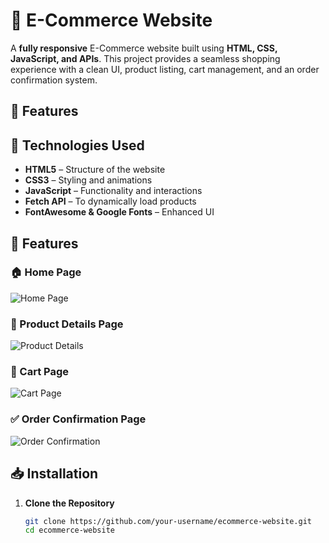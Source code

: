 # 🛒 E-Commerce Website  

A **fully responsive** E-Commerce website built using **HTML, CSS, JavaScript, and APIs**. This project provides a seamless shopping experience with a clean UI, product listing, cart management, and an order confirmation system.  

## 📌 Features  
## 🚀 Technologies Used  

- **HTML5** – Structure of the website  
- **CSS3** – Styling and animations  
- **JavaScript** – Functionality and interactions  
- **Fetch API** – To dynamically load products  
- **FontAwesome & Google Fonts** – Enhanced UI  

## 📌 Features 

### 🏠 Home Page  
![Home Page](https://github.com/user-attachments/assets/75ed97b8-bf31-49bb-9576-40d661d5a813)  

### 📖 Product Details Page  
![Product Details](https://github.com/user-attachments/assets/6ea79a39-057b-40e3-a163-267a198f8401)  

### 🛒 Cart Page  
![Cart Page](https://github.com/user-attachments/assets/7aa5a0d9-6c26-4971-83cf-41826f67e5ea)  

### ✅ Order Confirmation Page  
![Order Confirmation](https://github.com/user-attachments/assets/8ddb1069-cdb7-46af-aa0e-8204dea53b8b)  

## 📥 Installation  

1. **Clone the Repository**  
   ```bash
   git clone https://github.com/your-username/ecommerce-website.git
   cd ecommerce-website
